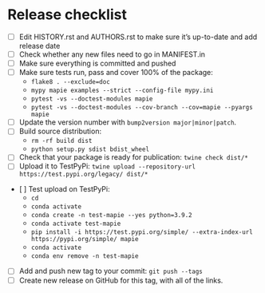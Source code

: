 # Release checklist

- [ ] Edit HISTORY.rst and AUTHORS.rst to make sure it’s up-to-date and add release date
- [ ] Check whether any new files need to go in MANIFEST.in
- [ ] Make sure everything is committed and pushed
- [ ] Make sure tests run, pass and cover 100% of the package:
    * `flake8 . --exclude=doc`
    * `mypy mapie examples --strict --config-file mypy.ini`
    * `pytest -vs --doctest-modules mapie`
    * `pytest -vs --doctest-modules --cov-branch --cov=mapie --pyargs mapie`
- [ ] Update the version number with `bump2version major|minor|patch`.
- [ ] Build source distribution:
    * `rm -rf build dist`
    * `python setup.py sdist bdist_wheel`
- [ ] Check that your package is ready for publication: `twine check dist/*`
- [ ] Upload it to TestPyPi: `twine upload --repository-url https://test.pypi.org/legacy/ dist/*`
- [ ] Test upload on TestPyPi:
    * `cd`
    * `conda activate`
    * `conda create -n test-mapie --yes python=3.9.2`
    * `conda activate test-mapie`
    * `pip install -i https://test.pypi.org/simple/ --extra-index-url https://pypi.org/simple/ mapie`
    * `conda activate`
    * `conda env remove -n test-mapie`
- [ ] Add and push new tag to your commit: `git push --tags`
- [ ] Create new release on GitHub for this tag, with all of the links.
